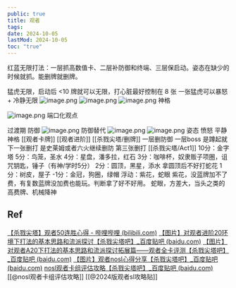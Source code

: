 ```yaml
---
public: true
title: 观者
tags:
date: 2024-10-05
lastMod: 2024-10-05
toc: "true"
---
```



红蓝无限打法：一层抓高数值卡、二层补防御和终端、三层保启动。姿态在缺少的时候就抓。能删牌就删牌。

猛虎无限，启动后 <10 牌就可以无限，打心脏最好控制在 8 张
一张猛虎可以暴怒 + 冷静无限
![image.png](/assets/image_1697616831688_0.png)
![image.png](/assets/image_1697616838728_0.png)
![image.png](/assets/image_1697616884008_0.png)
神格

![image.png](/assets/image_1697617044236_0.png)
端口化观点

过渡期
防御
![image.png](/assets/image_1697616722960_0.png)
防御替代
![image.png](/assets/image_1697616746477_0.png)
![image.png](/assets/image_1697616763047_0.png)
姿态
愤怒
平静
神格
[[观者卡牌]]
[[观者进阶]]
[[杀戮尖塔/删牌]]
一层删防御
一层boss 是蹲起就下一张删打
是史莱姆或者六火继续删防
第三张删打
[[杀戮尖塔/Act1]]
10分：金字塔
5分：鸟笼，圣水
4分：星盘，潘多拉，红石
3分：咖啡杯，奴隶贩子项圈，诅咒钥匙，锤子（有神/学时5分）
2分：圆顶，黑星，添水
拿圆顶后不好打蛇花
1分：树皮，屋子
-1分：金冠，狗圈，绿帽
浮动：紫花，蛇眼
紫花，没蓝牌加不了费，有复数蓝牌没加费也能玩。判断拿了好不好用。
蛇眼，方差大，当头之类的高费牌、机械降神

## Ref
[【杀戮尖塔】观者50连胜心得 - 哔哩哔哩 (bilibili.com)](https://www.bilibili.com/read/cv24947259/)
[【图片】对观者进阶20环境下打法的基本思路和流派探讨【杀戮尖塔吧】_百度贴吧 (baidu.com)](https://tieba.baidu.com/p/6528013426?see_lz=1)
[【图片】对观者A20下打法的基本思路和流派探讨拓展篇——观者全卡评测【杀戮尖塔吧】_百度贴吧 (baidu.com)](https://tieba.baidu.com/p/6831735663?see_lz=1)
[【图片】观者nosl心得分享【杀戮尖塔吧】_百度贴吧 (baidu.com)](https://tieba.baidu.com/p/8312552648?)
[nosl观者卡组评估攻略【杀戮尖塔吧】_百度贴吧 (baidu.com)](https://tieba.baidu.com/p/9083904200?pn=1)
[[@nosl观者卡组评估攻略]]
[[@2024版观者sl攻略贴]]
